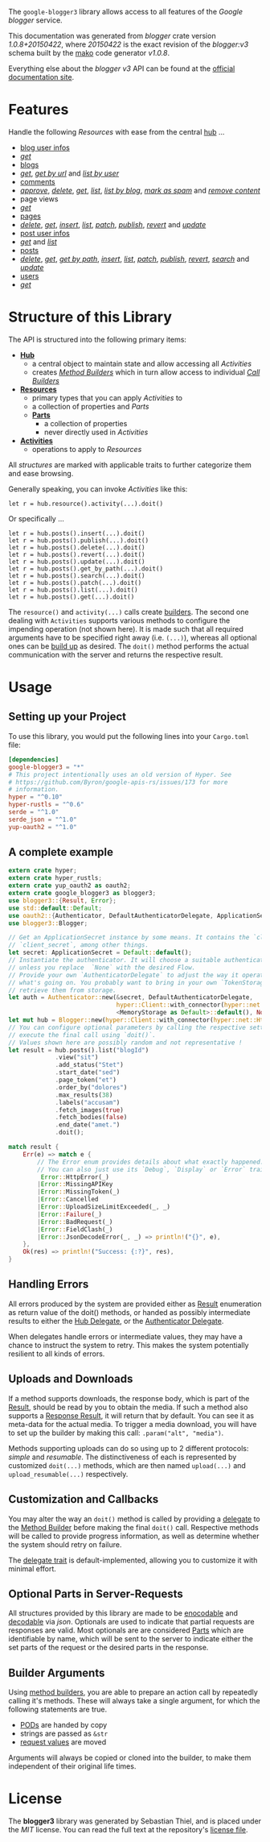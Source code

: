<!---
DO NOT EDIT !
This file was generated automatically from 'src/mako/api/README.md.mako'
DO NOT EDIT !
-->
The `google-blogger3` library allows access to all features of the *Google blogger* service.

This documentation was generated from *blogger* crate version *1.0.8+20150422*, where *20150422* is the exact revision of the *blogger:v3* schema built by the [mako](http://www.makotemplates.org/) code generator *v1.0.8*.

Everything else about the *blogger* *v3* API can be found at the
[official documentation site](https://developers.google.com/blogger/docs/3.0/getting_started).
# Features

Handle the following *Resources* with ease from the central [hub](https://docs.rs/google-blogger3/1.0.8+20150422/google_blogger3/struct.Blogger.html) ... 

* [blog user infos](https://docs.rs/google-blogger3/1.0.8+20150422/google_blogger3/struct.BlogUserInfo.html)
 * [*get*](https://docs.rs/google-blogger3/1.0.8+20150422/google_blogger3/struct.BlogUserInfoGetCall.html)
* [blogs](https://docs.rs/google-blogger3/1.0.8+20150422/google_blogger3/struct.Blog.html)
 * [*get*](https://docs.rs/google-blogger3/1.0.8+20150422/google_blogger3/struct.BlogGetCall.html), [*get by url*](https://docs.rs/google-blogger3/1.0.8+20150422/google_blogger3/struct.BlogGetByUrlCall.html) and [*list by user*](https://docs.rs/google-blogger3/1.0.8+20150422/google_blogger3/struct.BlogListByUserCall.html)
* [comments](https://docs.rs/google-blogger3/1.0.8+20150422/google_blogger3/struct.Comment.html)
 * [*approve*](https://docs.rs/google-blogger3/1.0.8+20150422/google_blogger3/struct.CommentApproveCall.html), [*delete*](https://docs.rs/google-blogger3/1.0.8+20150422/google_blogger3/struct.CommentDeleteCall.html), [*get*](https://docs.rs/google-blogger3/1.0.8+20150422/google_blogger3/struct.CommentGetCall.html), [*list*](https://docs.rs/google-blogger3/1.0.8+20150422/google_blogger3/struct.CommentListCall.html), [*list by blog*](https://docs.rs/google-blogger3/1.0.8+20150422/google_blogger3/struct.CommentListByBlogCall.html), [*mark as spam*](https://docs.rs/google-blogger3/1.0.8+20150422/google_blogger3/struct.CommentMarkAsSpamCall.html) and [*remove content*](https://docs.rs/google-blogger3/1.0.8+20150422/google_blogger3/struct.CommentRemoveContentCall.html)
* page views
 * [*get*](https://docs.rs/google-blogger3/1.0.8+20150422/google_blogger3/struct.PageViewGetCall.html)
* [pages](https://docs.rs/google-blogger3/1.0.8+20150422/google_blogger3/struct.Page.html)
 * [*delete*](https://docs.rs/google-blogger3/1.0.8+20150422/google_blogger3/struct.PageDeleteCall.html), [*get*](https://docs.rs/google-blogger3/1.0.8+20150422/google_blogger3/struct.PageGetCall.html), [*insert*](https://docs.rs/google-blogger3/1.0.8+20150422/google_blogger3/struct.PageInsertCall.html), [*list*](https://docs.rs/google-blogger3/1.0.8+20150422/google_blogger3/struct.PageListCall.html), [*patch*](https://docs.rs/google-blogger3/1.0.8+20150422/google_blogger3/struct.PagePatchCall.html), [*publish*](https://docs.rs/google-blogger3/1.0.8+20150422/google_blogger3/struct.PagePublishCall.html), [*revert*](https://docs.rs/google-blogger3/1.0.8+20150422/google_blogger3/struct.PageRevertCall.html) and [*update*](https://docs.rs/google-blogger3/1.0.8+20150422/google_blogger3/struct.PageUpdateCall.html)
* [post user infos](https://docs.rs/google-blogger3/1.0.8+20150422/google_blogger3/struct.PostUserInfo.html)
 * [*get*](https://docs.rs/google-blogger3/1.0.8+20150422/google_blogger3/struct.PostUserInfoGetCall.html) and [*list*](https://docs.rs/google-blogger3/1.0.8+20150422/google_blogger3/struct.PostUserInfoListCall.html)
* [posts](https://docs.rs/google-blogger3/1.0.8+20150422/google_blogger3/struct.Post.html)
 * [*delete*](https://docs.rs/google-blogger3/1.0.8+20150422/google_blogger3/struct.PostDeleteCall.html), [*get*](https://docs.rs/google-blogger3/1.0.8+20150422/google_blogger3/struct.PostGetCall.html), [*get by path*](https://docs.rs/google-blogger3/1.0.8+20150422/google_blogger3/struct.PostGetByPathCall.html), [*insert*](https://docs.rs/google-blogger3/1.0.8+20150422/google_blogger3/struct.PostInsertCall.html), [*list*](https://docs.rs/google-blogger3/1.0.8+20150422/google_blogger3/struct.PostListCall.html), [*patch*](https://docs.rs/google-blogger3/1.0.8+20150422/google_blogger3/struct.PostPatchCall.html), [*publish*](https://docs.rs/google-blogger3/1.0.8+20150422/google_blogger3/struct.PostPublishCall.html), [*revert*](https://docs.rs/google-blogger3/1.0.8+20150422/google_blogger3/struct.PostRevertCall.html), [*search*](https://docs.rs/google-blogger3/1.0.8+20150422/google_blogger3/struct.PostSearchCall.html) and [*update*](https://docs.rs/google-blogger3/1.0.8+20150422/google_blogger3/struct.PostUpdateCall.html)
* [users](https://docs.rs/google-blogger3/1.0.8+20150422/google_blogger3/struct.User.html)
 * [*get*](https://docs.rs/google-blogger3/1.0.8+20150422/google_blogger3/struct.UserGetCall.html)




# Structure of this Library

The API is structured into the following primary items:

* **[Hub](https://docs.rs/google-blogger3/1.0.8+20150422/google_blogger3/struct.Blogger.html)**
    * a central object to maintain state and allow accessing all *Activities*
    * creates [*Method Builders*](https://docs.rs/google-blogger3/1.0.8+20150422/google_blogger3/trait.MethodsBuilder.html) which in turn
      allow access to individual [*Call Builders*](https://docs.rs/google-blogger3/1.0.8+20150422/google_blogger3/trait.CallBuilder.html)
* **[Resources](https://docs.rs/google-blogger3/1.0.8+20150422/google_blogger3/trait.Resource.html)**
    * primary types that you can apply *Activities* to
    * a collection of properties and *Parts*
    * **[Parts](https://docs.rs/google-blogger3/1.0.8+20150422/google_blogger3/trait.Part.html)**
        * a collection of properties
        * never directly used in *Activities*
* **[Activities](https://docs.rs/google-blogger3/1.0.8+20150422/google_blogger3/trait.CallBuilder.html)**
    * operations to apply to *Resources*

All *structures* are marked with applicable traits to further categorize them and ease browsing.

Generally speaking, you can invoke *Activities* like this:

```Rust,ignore
let r = hub.resource().activity(...).doit()
```

Or specifically ...

```ignore
let r = hub.posts().insert(...).doit()
let r = hub.posts().publish(...).doit()
let r = hub.posts().delete(...).doit()
let r = hub.posts().revert(...).doit()
let r = hub.posts().update(...).doit()
let r = hub.posts().get_by_path(...).doit()
let r = hub.posts().search(...).doit()
let r = hub.posts().patch(...).doit()
let r = hub.posts().list(...).doit()
let r = hub.posts().get(...).doit()
```

The `resource()` and `activity(...)` calls create [builders][builder-pattern]. The second one dealing with `Activities` 
supports various methods to configure the impending operation (not shown here). It is made such that all required arguments have to be 
specified right away (i.e. `(...)`), whereas all optional ones can be [build up][builder-pattern] as desired.
The `doit()` method performs the actual communication with the server and returns the respective result.

# Usage

## Setting up your Project

To use this library, you would put the following lines into your `Cargo.toml` file:

```toml
[dependencies]
google-blogger3 = "*"
# This project intentionally uses an old version of Hyper. See
# https://github.com/Byron/google-apis-rs/issues/173 for more
# information.
hyper = "^0.10"
hyper-rustls = "^0.6"
serde = "^1.0"
serde_json = "^1.0"
yup-oauth2 = "^1.0"
```

## A complete example

```Rust
extern crate hyper;
extern crate hyper_rustls;
extern crate yup_oauth2 as oauth2;
extern crate google_blogger3 as blogger3;
use blogger3::{Result, Error};
use std::default::Default;
use oauth2::{Authenticator, DefaultAuthenticatorDelegate, ApplicationSecret, MemoryStorage};
use blogger3::Blogger;

// Get an ApplicationSecret instance by some means. It contains the `client_id` and 
// `client_secret`, among other things.
let secret: ApplicationSecret = Default::default();
// Instantiate the authenticator. It will choose a suitable authentication flow for you, 
// unless you replace  `None` with the desired Flow.
// Provide your own `AuthenticatorDelegate` to adjust the way it operates and get feedback about 
// what's going on. You probably want to bring in your own `TokenStorage` to persist tokens and
// retrieve them from storage.
let auth = Authenticator::new(&secret, DefaultAuthenticatorDelegate,
                              hyper::Client::with_connector(hyper::net::HttpsConnector::new(hyper_rustls::TlsClient::new())),
                              <MemoryStorage as Default>::default(), None);
let mut hub = Blogger::new(hyper::Client::with_connector(hyper::net::HttpsConnector::new(hyper_rustls::TlsClient::new())), auth);
// You can configure optional parameters by calling the respective setters at will, and
// execute the final call using `doit()`.
// Values shown here are possibly random and not representative !
let result = hub.posts().list("blogId")
             .view("sit")
             .add_status("Stet")
             .start_date("sed")
             .page_token("et")
             .order_by("dolores")
             .max_results(38)
             .labels("accusam")
             .fetch_images(true)
             .fetch_bodies(false)
             .end_date("amet.")
             .doit();

match result {
    Err(e) => match e {
        // The Error enum provides details about what exactly happened.
        // You can also just use its `Debug`, `Display` or `Error` traits
         Error::HttpError(_)
        |Error::MissingAPIKey
        |Error::MissingToken(_)
        |Error::Cancelled
        |Error::UploadSizeLimitExceeded(_, _)
        |Error::Failure(_)
        |Error::BadRequest(_)
        |Error::FieldClash(_)
        |Error::JsonDecodeError(_, _) => println!("{}", e),
    },
    Ok(res) => println!("Success: {:?}", res),
}

```
## Handling Errors

All errors produced by the system are provided either as [Result](https://docs.rs/google-blogger3/1.0.8+20150422/google_blogger3/enum.Result.html) enumeration as return value of 
the doit() methods, or handed as possibly intermediate results to either the 
[Hub Delegate](https://docs.rs/google-blogger3/1.0.8+20150422/google_blogger3/trait.Delegate.html), or the [Authenticator Delegate](https://docs.rs/yup-oauth2/*/yup_oauth2/trait.AuthenticatorDelegate.html).

When delegates handle errors or intermediate values, they may have a chance to instruct the system to retry. This 
makes the system potentially resilient to all kinds of errors.

## Uploads and Downloads
If a method supports downloads, the response body, which is part of the [Result](https://docs.rs/google-blogger3/1.0.8+20150422/google_blogger3/enum.Result.html), should be
read by you to obtain the media.
If such a method also supports a [Response Result](https://docs.rs/google-blogger3/1.0.8+20150422/google_blogger3/trait.ResponseResult.html), it will return that by default.
You can see it as meta-data for the actual media. To trigger a media download, you will have to set up the builder by making
this call: `.param("alt", "media")`.

Methods supporting uploads can do so using up to 2 different protocols: 
*simple* and *resumable*. The distinctiveness of each is represented by customized 
`doit(...)` methods, which are then named `upload(...)` and `upload_resumable(...)` respectively.

## Customization and Callbacks

You may alter the way an `doit()` method is called by providing a [delegate](https://docs.rs/google-blogger3/1.0.8+20150422/google_blogger3/trait.Delegate.html) to the 
[Method Builder](https://docs.rs/google-blogger3/1.0.8+20150422/google_blogger3/trait.CallBuilder.html) before making the final `doit()` call. 
Respective methods will be called to provide progress information, as well as determine whether the system should 
retry on failure.

The [delegate trait](https://docs.rs/google-blogger3/1.0.8+20150422/google_blogger3/trait.Delegate.html) is default-implemented, allowing you to customize it with minimal effort.

## Optional Parts in Server-Requests

All structures provided by this library are made to be [enocodable](https://docs.rs/google-blogger3/1.0.8+20150422/google_blogger3/trait.RequestValue.html) and 
[decodable](https://docs.rs/google-blogger3/1.0.8+20150422/google_blogger3/trait.ResponseResult.html) via *json*. Optionals are used to indicate that partial requests are responses 
are valid.
Most optionals are are considered [Parts](https://docs.rs/google-blogger3/1.0.8+20150422/google_blogger3/trait.Part.html) which are identifiable by name, which will be sent to 
the server to indicate either the set parts of the request or the desired parts in the response.

## Builder Arguments

Using [method builders](https://docs.rs/google-blogger3/1.0.8+20150422/google_blogger3/trait.CallBuilder.html), you are able to prepare an action call by repeatedly calling it's methods.
These will always take a single argument, for which the following statements are true.

* [PODs][wiki-pod] are handed by copy
* strings are passed as `&str`
* [request values](https://docs.rs/google-blogger3/1.0.8+20150422/google_blogger3/trait.RequestValue.html) are moved

Arguments will always be copied or cloned into the builder, to make them independent of their original life times.

[wiki-pod]: http://en.wikipedia.org/wiki/Plain_old_data_structure
[builder-pattern]: http://en.wikipedia.org/wiki/Builder_pattern
[google-go-api]: https://github.com/google/google-api-go-client

# License
The **blogger3** library was generated by Sebastian Thiel, and is placed 
under the *MIT* license.
You can read the full text at the repository's [license file][repo-license].

[repo-license]: https://github.com/Byron/google-apis-rsblob/master/LICENSE.md
